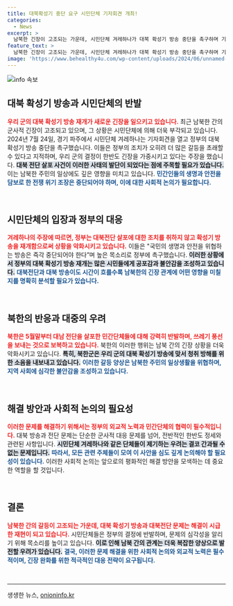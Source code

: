 ```yaml
---
title: 대북확성기 중단 요구 시민단체 기자회견 개최!
categories:
  - News
excerpt: >
  남북한 긴장이 고조되는 가운데, 시민단체 겨레하나가 대북 확성기 방송 중단을 촉구하며 기자회견을 열었습니다. 이들은 정부의 방송 재개가 한반도를 더욱 위험한 상황으로 몰아넣고 있다고 주장하며, 국민의 안전을 위해 즉각적인 조치를 요구하고 있습니다.
feature_text: >
  남북한 긴장이 고조되는 가운데, 시민단체 겨레하나가 대북 확성기 방송 중단을 촉구하며 기자회견을 열었습니다. 이들은 정부의 방송 재개가 한반도를 더욱 위험한 상황으로 몰아넣고 있다고 주장하며, 국민의 안전을 위해 즉각적인 조치를 요구하고 있습니다.
image: 'https://www.behealthy4u.com/wp-content/uploads/2024/06/unnamed-file.png'
---
```


<p><img src="https://www.behealthy4u.com/wp-content/uploads/2024/06/unnamed-file.png" alt="info 속보" /></p>

<h2 data-ke-size="size26">대북 확성기 방송과 시민단체의 반발</h2>

<p data-ke-size="size16"><b><span style="color: #ee2323;">우리 군의 대북 확성기 방송 재개가 새로운 긴장을 일으키고 있습니다.</span></b> 최근 남북한 간의 군사적 긴장이 고조되고 있으며, 그 상황은 시민단체에 의해 더욱 부각되고 있습니다. 2024년 7월 24일, 경기 파주에서 시민단체 겨레하나는 기자회견을 열고 정부의 대북 확성기 방송 중단을 촉구했습니다. 이들은 정부의 조치가 오히려 더 많은 갈등을 초래할 수 있다고 지적하며, 우리 군의 결정이 한반도 긴장을 가중시키고 있다는 주장을 했습니다. <b><span style="background-color: #21538527;">대북 전단 살포 사건이 이러한 사태의 발단이 되었다는 점에 주목할 필요가 있습니다.</span></b> 이는 남북한 주민의 일상에도 깊은 영향을 미치고 있습니다. <b><span style="color: #1a5490;">민간인들의 생명과 안전을 담보로 한 전쟁 위기 조장은 중단되어야 하며, 이에 대한 사회적 논의가 필요합니다.</span></b></p>

<p data-ke-size="size16">&nbsp;</p>

<h2 data-ke-size="size26">시민단체의 입장과 정부의 대응</h2>

<p data-ke-size="size16"><b><span style="color: #ee2323;">겨레하나의 주장에 따르면, 정부는 대북전단 살포에 대한 조치를 취하지 않고 확성기 방송을 재개함으로써 상황을 악화시키고 있습니다.</span></b> 이들은 "국민의 생명과 안전을 위협하는 방송은 즉각 중단되어야 한다”며 높은 목소리로 정부에 촉구했습니다. <b><span style="background-color: #21538527;">이러한 상황에서 정부의 대북 확성기 방송 재개는 많은 시민들에게 공포감과 불안감을 조성하고 있습니다.</span></b> <b><span style="color: #1a5490;">대북전단과 대북 방송이도 시간이 흐를수록 남북한의 긴장 관계에 어떤 영향을 미칠지를 명확히 분석할 필요가 있습니다.</span></b></p>

<p data-ke-size="size16">&nbsp;</p>

<h2 data-ke-size="size26">북한의 반응과 대중의 우려</h2>

<p data-ke-size="size16"><b><span style="color: #ee2323;">북한은 5월말부터 대남 전단을 살포한 민간단체들에 대해 강력히 반발하며, 쓰레기 풍선을 보내는 것으로 보복하고 있습니다.</span></b> 북한의 이러한 행위는 남북 간의 긴장 상황을 더욱 악화시키고 있습니다. <b><span style="background-color: #21538527;">특히, 북한군은 우리 군의 대북 확성기 방송에 맞서 청취 방해를 위한 소음을 내보내고 있습니다.</span></b> <b><span style="color: #1a5490;">이러한 갈등 양상은 남북한 주민의 일상생활을 위협하며, 지역 사회에 심각한 불안감을 조성하고 있습니다.</span></b></p>

<p data-ke-size="size16">&nbsp;</p>

<h2 data-ke-size="size26">해결 방안과 사회적 논의의 필요성</h2>

<p data-ke-size="size16"><b><span style="color: #ee2323;">이러한 문제를 해결하기 위해서는 정부의 외교적 노력과 민간단체의 협력이 필수적입니다.</span></b> 대북 방송과 전단 문제는 단순한 군사적 대응 문제를 넘어, 전반적인 한반도 정세와 관련된 사항입니다. <b><span style="background-color: #21538527;">시민단체 겨레하나와 같은 단체들이 제기하는 우려는 결코 간과될 수 없는 문제입니다.</span></b> <b><span style="color: #1a5490;">따라서, 모든 관련 주체들이 모여 이 사안을 심도 깊게 논의해야 할 필요성이 있습니다.</span></b> <b></b>이러한 사회적 논의는 앞으로의 평화적인 해결 방안을 모색하는 데 중요한 역할을 할 것입니다.</p>

<p data-ke-size="size16">&nbsp;</p>

<h2 data-ke-size="size26">결론</h2>

<p data-ke-size="size16"><b><span style="color: #ee2323;">남북한 간의 갈등이 고조되는 가운데, 대북 확성기 방송과 대북전단 문제는 해결이 시급한 재현이 되고 있습니다.</span></b> 시민단체들은 정부의 결정에 반발하며, 문제의 심각성을 알리기 위해 목소리를 높이고 있습니다. <b><span style="background-color: #21538527;">이로 인해 남북 간의 관계는 더욱 복잡한 양상으로 발전할 우려가 있습니다.</span></b> <b><span style="color: #1a5490;">결국, 이러한 문제 해결을 위한 사회적 논의와 외교적 노력은 필수적이며, 긴장 완화를 위한 적극적인 대응 전략이 요구됩니다.</span></b></p>

<p data-ke-size="size16">&nbsp;</p>

<hr>

<p data-ke-size="size16"></p>
생생한 뉴스, <a href="https://onioninfo.kr" rel="dofollow">onioninfo.kr</a>


